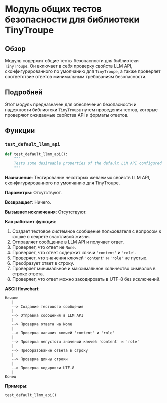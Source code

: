 # Модуль общих тестов безопасности для библиотеки TinyTroupe

## Обзор

Модуль содержит общие тесты безопасности для библиотеки `TinyTroupe`. Он включает в себя проверку свойств LLM API, сконфигурированного по умолчанию для `TinyTroupe`, а также проверяет соответствие ответов минимальным требованиям безопасности.

## Подробней

Этот модуль предназначен для обеспечения безопасности и надежности библиотеки `TinyTroupe` путем проведения тестов, которые проверяют ожидаемые свойства API и форматы ответов.

## Функции

### `test_default_llmm_api`

```python
def test_default_llmm_api():
    """
    Tests some desireable properties of the default LLM API configured for TinyTroupe.
    """
```

**Назначение**: Тестирование некоторых желаемых свойств LLM API, сконфигурированного по умолчанию для TinyTroupe.

**Параметры**: Отсутствуют.

**Возвращает**: Ничего.

**Вызывает исключения**: Отсутствуют.

**Как работает функция**:
1. Создает тестовое системное сообщение пользователя с вопросом к кошке о секрете счастливой жизни.
2. Отправляет сообщение в LLM API и получает ответ.
3. Проверяет, что ответ не `None`.
4. Проверяет, что ответ содержит ключи `'content'` и `'role'`.
5. Проверяет, что значения ключей `'content'` и `'role'` не пустые.
6. Преобразует ответ в строку.
7. Проверяет минимальное и максимальное количество символов в строке ответа.
8. Проверяет, что ответ можно закодировать в UTF-8 без исключений.

**ASCII flowchart**:

```
Начало
   |
   --> Создание тестового сообщения
   |
   --> Отправка сообщения в LLM API
   |
   --> Проверка ответа на None
   |
   --> Проверка наличия ключей 'content' и 'role'
   |
   --> Проверка непустоты значений ключей 'content' и 'role'
   |
   --> Преобразование ответа в строку
   |
   --> Проверка длины строки
   |
   --> Проверка кодировки UTF-8
   |
Конец
```

**Примеры**:

```python
test_default_llmm_api()
